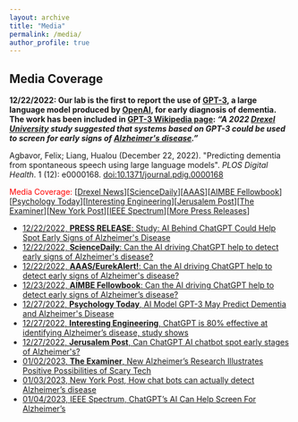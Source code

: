 ```yaml
---
layout: archive
title: "Media"
permalink: /media/
author_profile: true
---
```

Media Coverage
---
**12/22/2022: Our lab is the first to report the use of [GPT-3](https://en.wikipedia.org/wiki/GPT-3), a large language model produced by [OpenAI](https://en.wikipedia.org/wiki/OpenAI), for early diagnosis of dementia. The work has been included in [GPT-3 Wikipedia page](https://en.wikipedia.org/wiki/GPT-3): *“A 2022 [Drexel University](https://en.wikipedia.org/wiki/Drexel_University) study suggested that systems based on GPT-3 could be used to screen for early signs of [Alzheimer's disease](https://en.wikipedia.org/wiki/Alzheimer%27s_disease).”***

Agbavor, Felix; Liang, Hualou (December 22, 2022). "Predicting dementia from spontaneous speech using large language models". *PLOS Digital Health*. 1 (12): e0000168. [doi:10.1371/journal.pdig.0000168](https://doi.org/10.1371/journal.pdig.0000168)

<span style="color:red">Media Coverage:</span> [[Drexel News](https://drexel.edu/news/archive/2022/December/GPT-3-alzheimers-disease)][[ScienceDaily](https://www.sciencedaily.com/releases/2022/12/221222162415.htm)][[AAAS](https://www.eurekalert.org/news-releases/975246)][[AIMBE Fellowbook](https://aimbe.org/college-of-fellows/COF-1440/)][[Psychology Today](https://www.psychologytoday.com/us/blog/the-future-brain/202212/ai-model-gpt-3-may-predict-dementia-and-alzheimers-disease)][[Interesting Engineering](https://interestingengineering.com/innovation/chatgpts-ai-alzheimers-disease-diagnosis)][[Jerusalem Post](https://www.jpost.com/health-and-wellness/mind-and-spirit/article-725929)][[The Examiner](https://www.theexaminernews.com/new-alzheimers-research-illustrates-positive-possibilities-of-scary-tech/)][[New York Post](https://nypost.com/2023/01/03/chat-bots-could-be-key-to-early-alzheimers-detection)][[IEEE Spectrum](https://spectrum.ieee.org/gpt-3-ai-chat-alzheimers)][[More Press Releases](https://plos.altmetric.com/details/140454568/news)]
* [12/22/2022, **PRESS RELEASE**: Study: AI Behind ChatGPT Could Help Spot Early Signs of Alzheimer's Disease](https://drexel.edu/news/archive/2022/December/GPT-3-alzheimers-disease)
* [12/22/2022, **ScienceDaily**: Can the AI driving ChatGPT help to detect early signs of Alzheimer's disease?](https://www.sciencedaily.com/releases/2022/12/221222162415.htm)
* [12/22/2022, **AAAS/EurekAlert!**: Can the AI driving ChatGPT help to detect early signs of Alzheimer's disease?](https://www.eurekalert.org/news-releases/975246)
* [12/23/2022, **AIMBE Fellowbook**: Can the AI driving ChatGPT help to detect early signs of Alzheimer’s disease?](https://aimbe.org/college-of-fellows/COF-1440/)
* [12/27/2022, **Psychology Today**, AI Model GPT-3 May Predict Dementia and Alzheimer's Disease](https://www.psychologytoday.com/us/blog/the-future-brain/202212/ai-model-gpt-3-may-predict-dementia-and-alzheimers-disease)
* [12/27/2022, **Interesting Engineering**, ChatGPT is 80% effective at identifying Alzheimer’s disease, study shows](https://interestingengineering.com/innovation/chatgpts-ai-alzheimers-disease-diagnosis)
* [12/27/2022, **Jerusalem Post**, Can ChatGPT AI chatbot spot early stages of Alzheimer's?](https://www.jpost.com/health-and-wellness/mind-and-spirit/article-725929)
* [01/02/2023, **The Examiner**, New Alzheimer’s Research Illustrates Positive Possibilities of Scary Tech](https://www.theexaminernews.com/new-alzheimers-research-illustrates-positive-possibilities-of-scary-tech)
* [01/03/2023, New York Post, How chat bots can actually detect Alzheimer’s disease](https://nypost.com/2023/01/03/chat-bots-could-be-key-to-early-alzheimers-detection)
* [01/04/2023, IEEE Spectrum, ChatGPT’s AI Can Help Screen For Alzheimer’s](https://spectrum.ieee.org/gpt-3-ai-chat-alzheimers)
